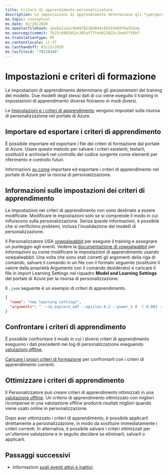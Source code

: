 ```yaml
---
title: Criteri di apprendimento-personalizzatore
description: Le impostazioni di apprendimento determinano gli *iperparametri* del training del modello. Due modelli degli stessi dati di cui viene eseguito il training in impostazioni di apprendimento diverse finiranno in modi diversi.
ms.topic: conceptual
ms.date: 02/20/2020
ms.openlocfilehash: abe6a2a2ec9b9978230d894c69193469f6e932e6
ms.sourcegitcommit: 7b25c9981b52c385af77feb022825c1be6ff55bf
ms.translationtype: MT
ms.contentlocale: it-IT
ms.lasthandoff: 03/13/2020
ms.locfileid: "79219346"
---
```

# <a name="learning-policy-and-settings"></a>Impostazioni e criteri di formazione

Le impostazioni di apprendimento determinano gli *iperparametri* del training del modello. Due modelli degli stessi dati di cui viene eseguito il training in impostazioni di apprendimento diverse finiranno in modi diversi.

Le [Impostazioni e i criteri di apprendimento](how-to-settings.md#configure-rewards-for-the-feedback-loop) vengono impostati sulla risorsa di personalizzazione nel portale di Azure.

## <a name="import-and-export-learning-policies"></a>Importare ed esportare i criteri di apprendimento

È possibile importare ed esportare i file dei criteri di formazione dal portale di Azure. Usare questo metodo per salvare i criteri esistenti, testarli, sostituirli e archiviarli nel controllo del codice sorgente come elementi per riferimento e controllo futuri.

Informazioni [su come](how-to-manage-model.md#import-a-new-learning-policy) importare ed esportare i criteri di apprendimento nel portale di Azure per la risorsa di personalizzazione.

## <a name="understand-learning-policy-settings"></a>Informazioni sulle impostazioni dei criteri di apprendimento

Le impostazioni nei criteri di apprendimento non sono destinate a essere modificate. Modificare le impostazioni solo se si comprende il modo in cui influiscono sulla personalizzazione. Senza queste informazioni, è possibile che si verifichino problemi, inclusa l'invalidazione dei modelli di personalizzazione.

Il Personalizzatore USA [vowpalwabbit](https://github.com/VowpalWabbit) per eseguire il training e assegnare un punteggio agli eventi. Vedere la [documentazione di vowpalwabbit](https://github.com/VowpalWabbit/vowpal_wabbit/wiki/Command-line-arguments) per informazioni su come modificare le impostazioni di apprendimento usando vowpalwabbit. Una volta che sono stati corretti gli argomenti della riga di comando, salvare il comando in un file con il formato seguente (sostituire il valore della proprietà Arguments con il comando desiderato) e caricare il file in import Learning Settings nel riquadro **Model and Learning Settings** del portale di Azure per la risorsa di personalizzazione.

Il `.json` seguente è un esempio di criteri di apprendimento.

```json
{
  "name": "new learning settings",
  "arguments": " --cb_explore_adf --epsilon 0.2 --power_t 0 -l 0.001 --cb_type mtr -q ::"
}
```

## <a name="compare-learning-policies"></a>Confrontare i criteri di apprendimento

È possibile confrontare il modo in cui i diversi criteri di apprendimento eseguono i dati precedenti nei log di personalizzazione eseguendo [valutazioni offline](concepts-offline-evaluation.md).

[Caricare i propri criteri di formazione](how-to-manage-model.md) per confrontarli con i criteri di apprendimento correnti.

## <a name="optimize-learning-policies"></a>Ottimizzare i criteri di apprendimento

Il Personalizzatore può creare criteri di apprendimento ottimizzati in una [valutazione offline](how-to-offline-evaluation.md). Un criterio di apprendimento ottimizzato con migliori ricompense in una valutazione offline produrrà risultati migliori quando viene usato online in personalizzazione.

Dopo aver ottimizzato i criteri di apprendimento, è possibile applicarli direttamente a personalizzazione, in modo da sostituire immediatamente i criteri correnti. In alternativa, è possibile salvare i criteri ottimizzati per un'ulteriore valutazione e in seguito decidere se eliminarli, salvarli o applicarli.

## <a name="next-steps"></a>Passaggi successivi

* Informazioni [sugli eventi attivi e inattivi](concept-active-inactive-events.md).
